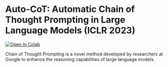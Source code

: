 # Auto-CoT: Automatic Chain of Thought Prompting in Large Language Models (ICLR 2023)

<a href="https://colab.research.google.com/github/jonG312/chain_of-Thought-CoT/blob/main/Chain_of_Thought_Promptin.ipynb" target="_parent"><img src="https://colab.research.google.com/assets/colab-badge.svg" alt="Open In Colab"/></a>

Chain of Thought Prompting is a novel method developed by researchers at Google to enhance the reasoning capabilities of large language models. 






